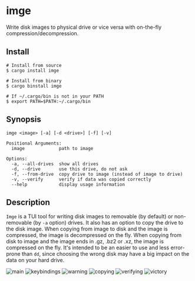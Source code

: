 # imge

Write disk images to physical drive or vice versa with on-the-fly compression/decompression.

## Install

```
# Install from source
$ cargo install imge

# Install from binary
$ cargo binstall imge

# If ~/.cargo/bin is not in your PATH
$ export PATH=$PATH:~/.cargo/bin
```

## Synopsis

```
imge <image> [-a] [-d <drive>] [-f] [-v]

Positional Arguments:
  image             path to image

Options:
  -a, --all-drives  show all drives
  -d, --drive       use this drive, do not ask
  -f, --from-drive  copy drive to image (instead of image to drive)
  -v, --verify      verify if data was copied correctly
  --help            display usage information
```

## Description

`Imge` is a TUI tool for writing disk images to removable (by default) or non-removable
(by `-a` option) drives. It also has an option to copy the drive to the disk image.
When copying from image to disk and the image is compressed, the image is decompressed on the fly.
When copying from disk to image and the image ends in .gz, .bz2 or .xz,
the image is compressed on the fly.
It's intended to be an easier to use and less error-prone than `dd`,
since choosing the wrong disk may have a big impact on the data on your hard drive.

![main](https://raw.githubusercontent.com/gblach/imge/e9ac4a0/screenshots/1-main.avif)
![keybindings](https://raw.githubusercontent.com/gblach/imge/e9ac4a0/screenshots/2-keybindings.avif)
![warning](https://raw.githubusercontent.com/gblach/imge/e9ac4a0/screenshots/3-warning.avif)
![copying](https://raw.githubusercontent.com/gblach/imge/e9ac4a0/screenshots/4-copying.avif)
![verifying](https://raw.githubusercontent.com/gblach/imge/e9ac4a0/screenshots/5-verifying.avif)
![victory](https://raw.githubusercontent.com/gblach/imge/e9ac4a0/screenshots/6-victory.avif)
